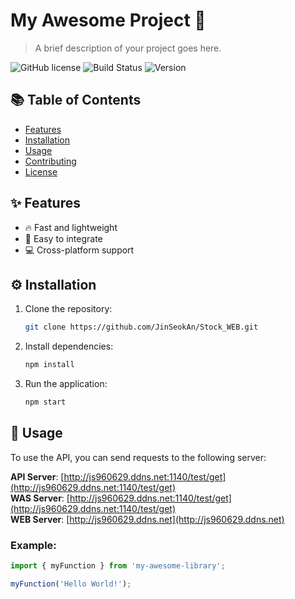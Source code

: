# My Awesome Project 🚀

> A brief description of your project goes here.

![GitHub license](https://img.shields.io/badge/license-MIT-blue.svg)
![Build Status](https://img.shields.io/github/actions/workflow/status/owner/repo/ci.yml)
![Version](https://img.shields.io/badge/version-1.0-green.svg)

## 📚 Table of Contents
- [Features](#features-✨)
- [Installation](#installation-⚙️)
- [Usage](#usage-📜)
- [Contributing](#contributing-🤝)
- [License](#license-📄)

## ✨ Features
- 🔥 Fast and lightweight
- 🔧 Easy to integrate
- 💻 Cross-platform support

## ⚙️ Installation
1. Clone the repository:
    ```bash
    git clone https://github.com/JinSeokAn/Stock_WEB.git
    ```
2. Install dependencies:
    ```bash
    npm install
    ```
3. Run the application:
    ```bash
    npm start
    ```

## 📜 Usage
To use the API, you can send requests to the following server:

**API Server**: [http://js960629.ddns.net:1140/test/get](http://js960629.ddns.net:1140/test/get)  
**WAS Server**: [http://js960629.ddns.net:1140/test/get](http://js960629.ddns.net:1140/test/get)  
**WEB Server**: [http://js960629.ddns.net](http://js960629.ddns.net)



### Example:
```javascript
import { myFunction } from 'my-awesome-library';

myFunction('Hello World!');
